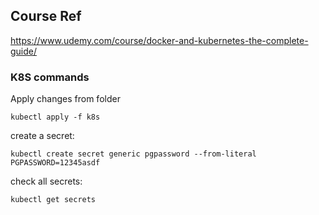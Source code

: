 ## Course Ref

https://www.udemy.com/course/docker-and-kubernetes-the-complete-guide/

### K8S commands

Apply changes from folder

```
kubectl apply -f k8s
```

create a secret:

```
kubectl create secret generic pgpassword --from-literal PGPASSWORD=12345asdf
```

check all secrets:

```
kubectl get secrets
```
